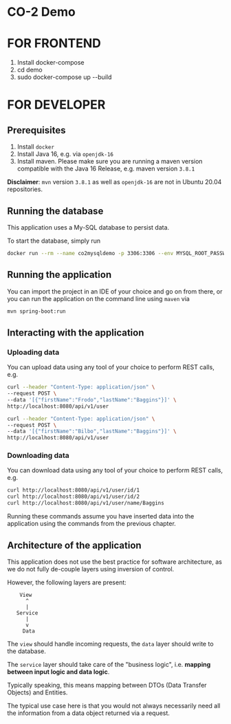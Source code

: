 # CO-2 Demo

# FOR FRONTEND

1. Install docker-compose
2. cd demo
3. sudo docker-compose up --build


# FOR DEVELOPER
## Prerequisites

1. Install `docker`
2. Install Java 16, e.g. via `openjdk-16`
3. Install maven. Please make sure you are running a maven version compatible with the Java 16 Release, e.g. maven version `3.8.1`

**Disclaimer**: `mvn` version `3.8.1` as well as `openjdk-16` are not in Ubuntu 20.04 repositories.

## Running the database

This application uses a My-SQL database to persist data.

To start the database, simply run 
```bash
docker run --rm --name co2mysqldemo -p 3306:3306 --env MYSQL_ROOT_PASSWORD=secret --env MYSQL_DATABASE=demo  mysql
```

## Running the application

You can import the project in an IDE of your choice and go on from there, or you can run the application on the command line using `maven` via
```bash
mvn spring-boot:run
```

## Interacting with the application

### Uploading data

You can upload data using any tool of your choice to perform REST calls, e.g.
```bash
curl --header "Content-Type: application/json" \
--request POST \
--data '[{"firstName":"Frodo","lastName":"Baggins"}]' \
http://localhost:8080/api/v1/user

curl --header "Content-Type: application/json" \
--request POST \
--data '[{"firstName":"Bilbo","lastName":"Baggins"}]' \
http://localhost:8080/api/v1/user
```

### Downloading data

You can download data using any tool of your choice to perform REST calls, e.g.
```bash
curl http://localhost:8080/api/v1/user/id/1
curl http://localhost:8080/api/v1/user/id/2
curl http://localhost:8080/api/v1/user/name/Baggins
```

Running these commands assume you have inserted data into the application using the commands from the previous chapter.

## Architecture of the application

This application does not use the best practice for software architecture, as we do not fully de-couple layers using inversion of control.

However, the following layers are present:
```
    View
      ^
      |
   Service
      |
      v
     Data 
```
The `view` should handle incoming requests, the `data` layer should write to the database.

The `service` layer should take care of the "business logic", i.e. **mapping between input logic and data logic**.

Typically speaking, this means mapping between DTOs (Data Transfer Objects) and Entities.

The typical use case here is that you would not always necessarily need all the information from a data object returned via a request.

